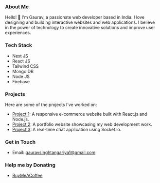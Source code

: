 ### About Me
Hello! 👋 I'm Gaurav, a passionate web developer based in India. I love designing and building interactive websites and web applications. I believe in the power of technology to create innovative solutions and improve user experiences.

### Tech Stack
* Next JS
* React JS
* Tailwind CSS
* Mongo DB
* Node JS
* Firebase

### Projects
Here are some of the projects I've worked on:

- [Project 1](link-to-project-1): A responsive e-commerce website built with React.js and Node.js.
- [Project 2](link-to-project-2): A portfolio website showcasing my web development work.
- [Project 3](link-to-project-3): A real-time chat application using Socket.io.

### Get in Touch
- Email: [gauravsinghtangariya1@gmail.com](mailto:gauravsinghtangariya1@gmail.com)

### Help me by Donating
- [BuyMeACoffee](https://buymeacoffee.com/Gauravst04)
